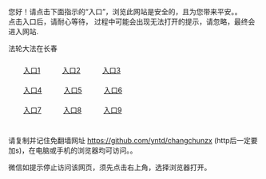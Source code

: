 您好！请点击下面指示的“入口”，浏览此网站是安全的，且为您带来平安。。 <br/>
点击入口后，请耐心等待， 过程中可能会出现无法打开的提示，请忽略，最终会进入网站. </br>

法轮大法在长春<br/>
<div style="padding:10px"><a style="margin:20px" target="_blank" href="https://drzbd0aupbtsq.cloudfront.net/2Qpsp?xnbfapv" id="ccLink1" rel="nofollow">入口1</a> <a target="_blank" style="margin:20px" href="https://d2w3c8y1zoy6ca.cloudfront.net/2Qpsp?lksccaea" id="ccLink2" rel="nofollow">入口2</a> <a style="margin:20px" target="_blank" href="https://de01ozmjfm06g.cloudfront.net/2Qpsp?itirbfeg" id="ccLink3" rel="nofollow">入口3</a></div>

<div style="padding:10px" ><a style="margin:20px" target="_blank" href="https://drzbd0aupbtsq.cloudfront.net/2Qpsp?xnbfapv" id="ccLink4" rel="nofollow">入口4</a> <a style="margin:20px" href="https://d2w3c8y1zoy6ca.cloudfront.net/2Qpsp?lksccaea" target="_blank" id="ccLink5" rel="nofollow">入口5</a> <a style="margin:20px" href="https://de01ozmjfm06g.cloudfront.net/2Qpsp?itirbfeg" target="_blank" id="ccLink6" rel="nofollow">入口6</a></div>

<div style="padding:10px"><a style="margin:20px" target="_blank" href="https://drzbd0aupbtsq.cloudfront.net/2Qpsp?xnbfapv" id="ccLink7" rel="nofollow">入口7</a> <a style="margin:20px" href="https://d2w3c8y1zoy6ca.cloudfront.net/2Qpsp?lksccaea" target="_blank" id="ccLink8" rel="nofollow">入口8</a> <a style="margin:20px" target="_blank" href="https://de01ozmjfm06g.cloudfront.net/2Qpsp?itirbfeg" id="ccLink9" rel="nofollow">入口9</a></div>

<br/>



请复制并记住免翻墙网址 https://github.com/yntd/changchunzx (http后一定要加s)，在电脑或手机的浏览器均可访问。。<br/>

微信如提示停止访问该网页，须先点击右上角，选择浏览器打开。
